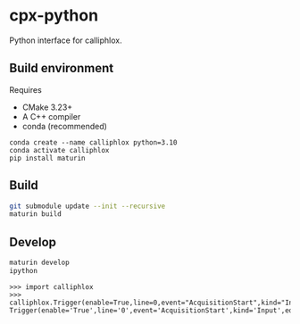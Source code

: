 # cpx-python

Python interface for calliphlox.

## Build environment

Requires
* CMake 3.23+
* A C++ compiler
* conda (recommended)

```
conda create --name calliphlox python=3.10
conda activate calliphlox
pip install maturin
```

## Build

```bash
git submodule update --init --recursive
maturin build
```

## Develop

```bash
maturin develop
ipython
```

```pycon
>>> import calliphlox
>>> calliphlox.Trigger(enable=True,line=0,event="AcquisitionStart",kind="Input",edge="Rising")
Trigger(enable='True',line='0',event='AcquisitionStart',kind='Input',edge='Rising')
```
